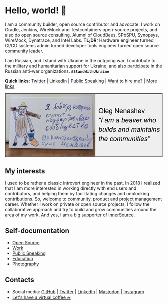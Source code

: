 # Hello, world! 👋

I am a community builder, open source contributor and advocate.
I work on Gradle, Jenkins, WireMock and Testcontainers open-source projects, and also do open source consulting.
Alumni of CloudBees, SPbSPU, Synopsys, WireMock, Dynatrace, and Intel Labs.
**TL;DR:** Hardware engineer turned CI/CD systems admin turned developer tools engineer turned open source community leader.

I am Russian, and I stand with Ukraine in the outgoing war.
I contribute to the military and humanitarian support for Ukraine,
and also participate in the Russian anti-war organizations.
**`#StandWithUkraine`**

**Quick links:**
[Twitter](https://twitter.com/oleg_nenashev) |
[LinkedIn](https://www.linkedin.com/in/onenashev/) |
[Public Speaking](./speaking) |
[Want to hire me?](./job) |
[More links](https://linktr.ee/onenashev)

![My personal card](./images/header.png)

## My interests

I used to be rather a classic introvert engineer in the past.
In 2018 I realized that I am more interested in working directly with end users and contributors, and helping them by facilitating changes and unblocking contributions.
So, welcome to community, product and project management career.
Whether I work on private or open source projects,
I follow the collaborative approach and try to build and grow communities
around the area of my work.
And yes, I am a big supporter of [InnerSource](https://innersourcecommons.org/).

## Self-documentation

- [Open Source](./open-source/projects/README.md)
- [Work](./job/README.md)
- [Public Speaking](./speaking/README.md)
- [Education](./education/README.md)
- [Photography](https://www.instagram.com/asciidwarf/)

## Contacts

- Social media:
  [GitHub](https://github.com/oleg-nenashev) |
  [Twitter](https://twitter.com/oleg_nenashev) |
  [LinkedIn](https://www.linkedin.com/in/onenashev/) |
  [Mastodon](https://fosstodon.org/@asciidwarf) |
  [Instagram](https://www.instagram.com/asciidwarf/)
- [Let's have a virtual coffee ☕](https://calendly.com/onenashev/virtual-coffee)
